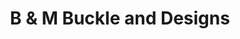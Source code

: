 ---
title: "B & M Buckle and Designs"
url: /milan/b-und-m-buckle-and-designs/
shop: Beschriftungen
---
